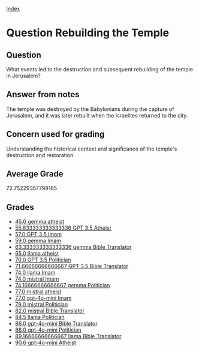 
[Index](../../index.md)
# Question Rebuilding the Temple
## Question
What events led to the destruction and subsequent rebuilding of the temple in Jerusalem?

## Answer from notes
The temple was destroyed by the Babylonians during the capture of Jerusalem, and it was later rebuilt when the Israelites returned to the city.

## Concern used for grading
Understanding the historical context and significance of the temple's destruction and restoration.

## Average Grade
72.75229357798165

## Grades
 * [45.0 gemma atheist](../answers/gemma_atheist/Rebuilding_the_Temple.md)
 * [55.833333333333336 GPT 3.5 Atheist](../answers/GPT_3.5_Atheist/Rebuilding_the_Temple.md)
 * [57.0 GPT 3.5 Imam](../answers/GPT_3.5_Imam/Rebuilding_the_Temple.md)
 * [59.0 gemma Imam](../answers/gemma_Imam/Rebuilding_the_Temple.md)
 * [63.333333333333336 gemma Bible Translator](../answers/gemma_Bible_Translator/Rebuilding_the_Temple.md)
 * [65.0 llama atheist](../answers/llama_atheist/Rebuilding_the_Temple.md)
 * [70.0 GPT 3.5 Politician](../answers/GPT_3.5_Politician/Rebuilding_the_Temple.md)
 * [71.66666666666667 GPT 3.5 Bible Translator](../answers/GPT_3.5_Bible_Translator/Rebuilding_the_Temple.md)
 * [74.0 llama Imam](../answers/llama_Imam/Rebuilding_the_Temple.md)
 * [74.0 mistral Imam](../answers/mistral_Imam/Rebuilding_the_Temple.md)
 * [74.16666666666667 gemma Politician](../answers/gemma_Politician/Rebuilding_the_Temple.md)
 * [77.0 mistral atheist](../answers/mistral_atheist/Rebuilding_the_Temple.md)
 * [77.0 gpt-4o-mini Imam](../answers/gpt-4o-mini_Imam/Rebuilding_the_Temple.md)
 * [79.0 mistral Politician](../answers/mistral_Politician/Rebuilding_the_Temple.md)
 * [82.0 mistral Bible Translator](../answers/mistral_Bible_Translator/Rebuilding_the_Temple.md)
 * [84.5 llama Politician](../answers/llama_Politician/Rebuilding_the_Temple.md)
 * [86.0 gpt-4o-mini Bible Translator](../answers/gpt-4o-mini_Bible_Translator/Rebuilding_the_Temple.md)
 * [88.0 gpt-4o-mini Politician](../answers/gpt-4o-mini_Politician/Rebuilding_the_Temple.md)
 * [89.16666666666667 llama Bible Translator](../answers/llama_Bible_Translator/Rebuilding_the_Temple.md)
 * [90.6 gpt-4o-mini Atheist](../answers/gpt-4o-mini_Atheist/Rebuilding_the_Temple.md)
